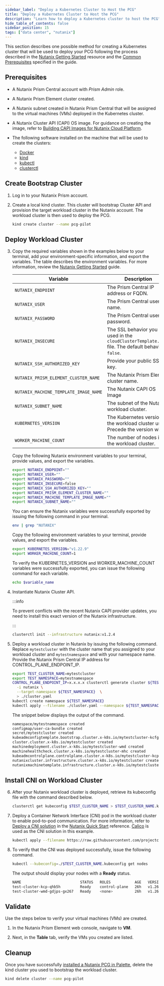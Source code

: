 ```yaml
---
sidebar_label: "Deploy a Kubernetes Cluster to Host the PCG"
title: "Deploy a Kubernetes Cluster to Host the PCG"
description: "Learn how to deploy a Kubernetes cluster to host the PCG"
hide_table_of_contents: false
sidebar_position: 15
tags: ["data center", "nutanix"]
---
```


This section describes one possible method for creating a Kubernetes cluster that will be used to deploy your PCG
following the process described in the
[Nutanix Getting Started](https://opendocs.nutanix.com/capx/v1.1.x/getting_started/) resource and the
[Common Prerequisites](https://cluster-api.sigs.k8s.io/user/quick-start#common-prerequisites) specified in the guide.

## Prerequisites

- A Nutanix Prism Central account with _Prism Admin_ role.

- A Nutanix Prism Element cluster created.

- A Nutanix subnet created in Nutanix Prism Central that will be assigned to the virtual machines (VMs) deployed in the
  Kubernetes cluster.

- A Nutanix Cluster API (CAPI) OS image. For guidance on creating the image, refer to
  [Building CAPI Images for Nutanix Cloud Platform](https://image-builder.sigs.k8s.io/capi/providers/nutanix.html#building-capi-images-for-nutanix-cloud-platform-ncp).

- The following software installed on the machine that will be used to create the clusters:

  - [Docker](https://docs.docker.com/engine/install/)
  - [kind](https://kind.sigs.k8s.io/docs/user/quick-start/#installation)
  - [kubectl](https://kubernetes.io/docs/tasks/tools/install-kubectl-linux/)
  - [clusterctl](https://cluster-api.sigs.k8s.io/user/quick-start#install-clusterctl)

## Create Bootstrap Cluster

1. Log in to your Nutanix Prism account.

2. Create a local kind cluster. This cluster will bootstrap Cluster API and provision the target workload cluster in the
   Nutanix account. The workload cluster is then used to deploy the PCG.

   ```bash
   kind create cluster --name pcg-pilot
   ```

## Deploy Workload Cluster

3.  Copy the required variables shown in the examples below to your terminal, add your environment-specific information,
    and export the variables. The table describes the environment variables. For more information, review the
    [Nutanix Getting Started](https://opendocs.nutanix.com/capx/v1.1.x/getting_started/) guide.

    | **Variable**                          | **Description**                                                                                     |
    | ------------------------------------- | --------------------------------------------------------------------------------------------------- |
    | `NUTANIX_ENDPOINT`                    | The Prism Central IP address or FQDN.                                                               |
    | `NUTANIX_USER`                        | The Prism Central user name.                                                                        |
    | `NUTANIX_PASSWORD`                    | The Prism Central user password.                                                                    |
    | `NUTANIX_INSECURE`                    | The SSL behavior you used in the `cloudClusterTemplate.yaml` file. The default behavior is `false`. |
    | `NUTANIX_SSH_AUTHORIZED_KEY`          | Provide your public SSH key.                                                                        |
    | `NUTANIX_PRISM_ELEMENT_CLUSTER_NAME`  | The Nutanix Prism Element cluster name.                                                             |
    | `NUTANIX_MACHINE_TEMPLATE_IMAGE_NAME` | The Nutanix CAPI OS Image                                                                           |
    | `NUTANIX_SUBNET_NAME`                 | The subnet of the Nutanix workload cluster.                                                         |
    | `KUBERNETES_VERSION`                  | The Kubernetes version the workload cluster uses. Precede the version with `v`.                     |
    | `WORKER_MACHINE_COUNT`                | The number of nodes in the workload cluster.                                                        |

    Copy the following Nutanix environment variables to your terminal, provide values, and export the variables.

    ```bash
    export NUTANIX_ENDPOINT=""
    export NUTANIX_USER=""
    export NUTANIX_PASSWORD=""
    export NUTANIX_INSECURE=false
    export NUTANIX_SSH_AUTHORIZED_KEY=""
    export NUTANIX_PRISM_ELEMENT_CLUSTER_NAME=""
    export NUTANIX_MACHINE_TEMPLATE_IMAGE_NAME=""
    export NUTANIX_SUBNET_NAME=""
    ```

    You can ensure the Nutanix variables were successfully exported by issuing the following command in your terminal.

    ```bash
    env | grep "NUTANIX"
    ```

    Copy the following environment variables to your terminal, provide values, and export the variables.

    ```bash
    export KUBERNETES_VERSION="v1.22.9"
    export WORKER_MACHINE_COUNT=1
    ```

    To verify the KUBERNETES_VERSION and WORKER_MACHINE_COUNT variables were successfully exported, you can issue the
    following command for each variable.

    ```bash
    echo $variable_name
    ```

4.  Instantiate Nutanix Cluster API.

    :::info

    To prevent conflicts with the recent Nutanix CAPI provider updates, you need to install this exact version of the
    Nutanix infrastructure.

    :::

    ```bash
    clusterctl init --infrastructure nutanix:v1.2.4
    ```

5.  Deploy a workload cluster in Nutanix by issuing the following command. Replace `mytestcluster` with the cluster name
    that you assigned to your workload cluster and `mytestnamespace` and with your namespace name. Provide the Nutanix
    Prism Central IP address for CONTROL_PLANE_ENDPOINT_IP.

    ```bash
    export TEST_CLUSTER_NAME=mytestcluster
    export TEST_NAMESPACE=mytestnamespace
    CONTROL_PLANE_ENDPOINT_IP=x.x.x.x clusterctl generate cluster ${TEST_CLUSTER_NAME} \
      -i nutanix \
      --target-namespace ${TEST_NAMESPACE}  \
      > ./cluster.yaml
    kubectl create namespace ${TEST_NAMESPACE}
    kubectl apply --filename ./cluster.yaml --namespace ${TEST_NAMESPACE}
    ```

    The snippet below displays the output of the command.

    ```bash hideClipBoard
    namespace/mytestnamespace created
    configmap/user-ca-bundle created
    secret/mytestcluster created
    kubeadmconfigtemplate.bootstrap.cluster.x-k8s.io/mytestcluster-kcfg-0 created
    cluster.cluster.x-k8s.io/mytestcluster created
    machinedeployment.cluster.x-k8s.io/mytestcluster-wmd created
    machinehealthcheck.cluster.x-k8s.io/mytestcluster-mhc created
    kubeadmcontrolplane.controlplane.cluster.x-k8s.io/mytestcluster-kcp created
    nutanixcluster.infrastructure.cluster.x-k8s.io/mytestcluster created
    nutanixmachinetemplate.infrastructure.cluster.x-k8s.io/mytestcluster-mt-0 created
    ```

## Install CNI on Workload Cluster

6. After your Nutanix workload cluster is deployed, retrieve its kubeconfig file with the command described below.

   ```bash
   clusterctl get kubeconfig $TEST_CLUSTER_NAME > $TEST_CLUSTER_NAME.kubeconfig --namespace $TEST_NAMESPACE
   ```

7. Deploy a Container Network Interface (CNI) pod in the workload cluster to enable pod-to-pod communication. For more
   information, refer to
   [Deploy a CNI solution](https://cluster-api.sigs.k8s.io/user/quick-start.html#deploy-a-cni-solution) in the
   [Nutanix Quick Start](https://cluster-api.sigs.k8s.io/user/quick-start.htm) reference.
   [Calico](https://docs.tigera.io/calico/latest/about/) is used as the CNI solution in this example.

   ```bash
   kubectl apply --filename https://raw.githubusercontent.com/projectcalico/calico/v3.26.1/manifests/calico.yaml
   ```

8. To verify that the CNI was deployed successfully, issue the following command.

   ```bash
   kubectl --kubeconfig=./$TEST_CLUSTER_NAME.kubeconfig get nodes
   ```

   The output should display your nodes with a **Ready** status.

   ```bash hideClipBoard
   NAME                           STATUS   ROLES           AGE   VERSION
   test-cluster-kcp-qhb5h         Ready    control-plane   26h   v1.26.7
   test-cluster-wmd-gdjps-gx267   Ready    <none>          26h   v1.26.7
   ```

## Validate

Use the steps below to verify your virtual machines (VMs) are created.

1. In the Nutanix Prism Element web console, navigate to **VM**.

2. Next, in the **Table** tab, verify the VMs you created are listed.

## Cleanup

Once you have successfully [installed a Nutanix PCG in Palette](/clusters/data-center/nutanix/install-pcg), delete the
kind cluster you used to bootstrap the workload cluster.

```bash
kind delete cluster --name pcg-pilot
```
